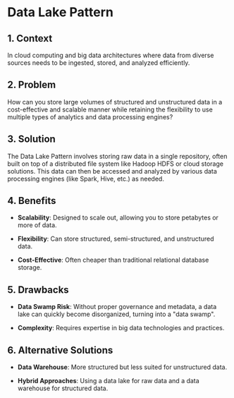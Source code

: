 # Data Lake Pattern


## 1. Context

In cloud computing and big data architectures where data from diverse sources needs to be ingested, stored, and analyzed efficiently.


## 2. Problem

How can you store large volumes of structured and unstructured data in a cost-effective and scalable manner while retaining the flexibility to use multiple types of analytics and data processing engines?


## 3. Solution

The Data Lake Pattern involves storing raw data in a single repository, often built on top of a distributed file system like Hadoop HDFS or cloud storage solutions. This data can then be accessed and analyzed by various data processing engines (like Spark, Hive, etc.) as needed.


## 4. Benefits

- **Scalability**: Designed to scale out, allowing you to store petabytes or more of data.

- **Flexibility**: Can store structured, semi-structured, and unstructured data.

- **Cost-Effective**: Often cheaper than traditional relational database storage.


## 5. Drawbacks

- **Data Swamp Risk**: Without proper governance and metadata, a data lake can quickly become disorganized, turning into a "data swamp".

- **Complexity**: Requires expertise in big data technologies and practices.


## 6. Alternative Solutions

- **Data Warehouse**: More structured but less suited for unstructured data.

- **Hybrid Approaches**: Using a data lake for raw data and a data warehouse for structured data.
